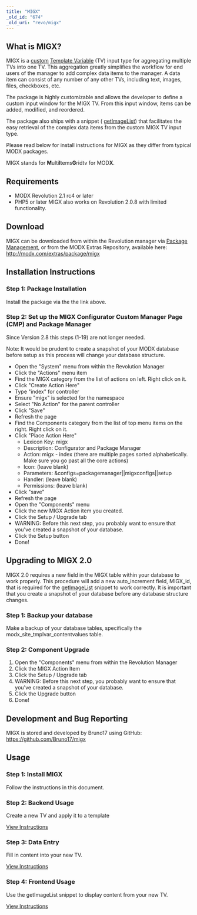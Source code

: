 ```yaml
---
title: "MIGX"
_old_id: "674"
_old_uri: "revo/migx"
---
```


## What is MIGX?

 MIGX is a [custom](making-sites-with-modx/customizing-content/template-variables/adding-a-custom-tv-input-type "Adding a Custom TV Input Type") [Template Variable](making-sites-with-modx/customizing-content/template-variables "Template Variables") (TV) input type for aggregating multiple TVs into one TV. This aggregation greatly simplifies the workflow for end users of the manager to add complex data items to the manager. A data item can consist of any number of any other TVs, including text, images, files, checkboxes, etc.

 The package is highly customizable and allows the developer to define a custom input window for the MIGX TV. From this input window, items can be added, modified, and reordered.

 The package also ships with a snippet ( [getImageList](extras/migx/migx.frontend-usage "MIGX.Frontend-Usage")) that facilitates the easy retrieval of the complex data items from the custom MIGX TV input type.

 Please read below for install instructions for MIGX as they differ from typical MODX packages.

 MIGX stands for **M**ulti**I**tems**G**ridtv for MOD**X**.

## Requirements

- MODX Revolution 2.1 rc4 or later
- PHP5 or later  MIGX also works on Revolution 2.0.8 with limited functionality.

## Download

 MIGX can be downloaded from within the Revolution manager via [Package Management](developing-in-modx/advanced-development/package-management "Package Management"), or from the MODX Extras Repository, available here: <http://modx.com/extras/package/migx>

## Installation Instructions

### Step 1: Package Installation

 Install the package via the the link above.

### Step 2: Set up the MIGX Configurator Custom Manager Page (CMP) and Package Manager

 Since Version 2.8 this steps (1-19) are not longer needed.

 Note: It would be prudent to create a snapshot of your MODX database before setup as this process will change your database structure.

- Open the "System" menu from within the Revolution Manager
- Click the "Actions" menu item
- Find the MIGX category from the list of actions on left. Right click on it.
- Click "Create Action Here"
- Type "index" for controller
- Ensure "migx" is selected for the namespace
- Select "No Action" for the parent controller
- Click "Save"
- Refresh the page
- Find the Components category from the list of top menu items on the right. Right click on it.
- Click "Place Action Here"
  - Lexicon Key: migx
  - Description: Configurator and Package Manager
  - Action: migx - index (there are multiple pages sorted alphabetically. Make sure you go past all the core actions)
  - Icon: (leave blank)
  - Parameters: &configs=packagemanager||migxconfigs||setup
  - Handler: (leave blank)
  - Permissions: (leave blank)
- Click "save"
- Refresh the page
- Open the "Components" menu
- Click the new MIGX Action item you created.
- Click the Setup / Upgrade tab
- WARNING: Before this next step, you probably want to ensure that you've created a snapshot of your database.
- Click the Setup button
- Done!

## Upgrading to MIGX 2.0

 MIGX 2.0 requires a new field in the MIGX table within your database to work properly. This procedure will add a new auto\_increment field, MIGX\_id, that is required for the [getImageList](extras/migx/migx.frontend-usage "MIGX.Frontend-Usage") snippet to work correctly. It is important that you create a snapshot of your database before any database structure changes.

### Step 1: Backup your database

 Make a backup of your database tables, specifically the modx\_site\_tmplvar\_contentvalues table.

### Step 2: Component Upgrade

1. Open the "Components" menu from within the Revolution Manager
2. Click the MIGX Action Item
3. Click the Setup / Upgrade tab
4. WARNING: Before this next step, you probably want to ensure that you've created a snapshot of your database.
5. Click the Upgrade button
6. Done!

## Development and Bug Reporting

 MIGX is stored and developed by Bruno17 using GitHub: <https://github.com/Bruno17/migx>

## Usage

### Step 1: Install MIGX

 Follow the instructions in this document.

### Step 2: Backend Usage

 Create a new TV and apply it to a template

 [View Instructions](extras/migx/migx.backend-usage "MIGX.Backend-Usage")

### Step 3: Data Entry

 Fill in content into your new TV.

 [View Instructions](extras/migx/migx.data-entry "MIGX.Data-Entry")

### Step 4: Frontend Usage

 Use the getImageList snippet to display content from your new TV.

 [View Instructions](extras/migx/migx.frontend-usage "MIGX.Frontend-Usage")

